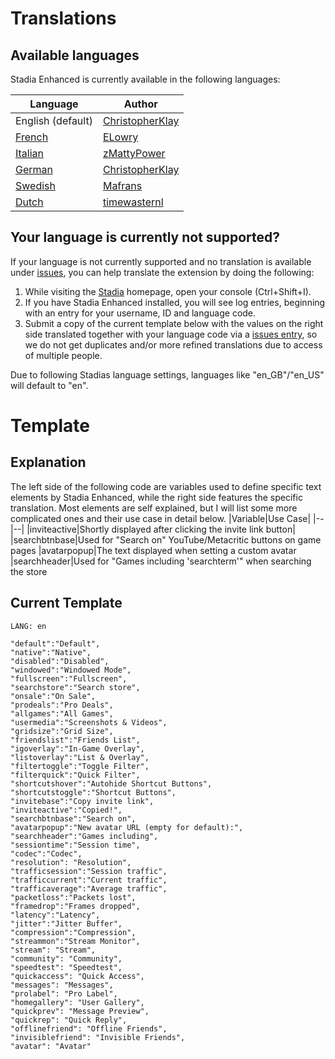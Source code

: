 
# Translations

## Available languages
Stadia Enhanced is currently available in the following languages:

| Language | Author |
|--|--|
| English (default) | [ChristopherKlay](https://github.com/ChristopherKlay) |
| [French](https://github.com/ChristopherKlay/StadiaEnhanced/issues/8) | [ELowry](https://github.com/ELowry) |
| [Italian](https://github.com/ChristopherKlay/StadiaEnhanced/issues/7) | [zMattyPower](https://github.com/zMattyPower) |
| [German](https://github.com/ChristopherKlay/StadiaEnhanced/issues/13) | [ChristopherKlay](https://github.com/ChristopherKlay) |
| [Swedish](https://github.com/ChristopherKlay/StadiaEnhanced/issues/11) | [Mafrans](https://github.com/Mafrans) |
| [Dutch](https://github.com/ChristopherKlay/StadiaEnhanced/issues/9) | [timewasternl](https://github.com/timewasternl) |

## Your language is currently not supported?
If your language is not currently supported and no translation is available under [issues](https://github.com/ChristopherKlay/StadiaEnhanced/labels/translation), you can help translate the extension by doing the following:

1. While visiting the [Stadia](https://stadia.com/) homepage, open your console (Ctrl+Shift+I).
2. If you have Stadia Enhanced installed, you will see log entries, beginning with an entry for your username, ID and language code.
3. Submit a copy of the current template below with the values on the right side translated together with your language code via a [issues entry](https://github.com/ChristopherKlay/StadiaEnhanced/issues), so we do not get duplicates and/or more refined translations due to access of multiple people.

Due to following Stadias language settings, languages like "en_GB"/"en_US" will default to "en".
# Template

## Explanation
The left side of the following code are variables used to define specific text elements by Stadia Enhanced, while the right side features the specific translation. Most elements are self explained, but I will list some more complicated ones and their use case in detail below.
|Variable|Use Case|
|--|--|
|inviteactive|Shortly displayed after clicking the invite link button|
|searchbtnbase|Used for "Search on" YouTube/Metacritic buttons on game pages
|avatarpopup|The text displayed when setting a custom avatar
|searchheader|Used for "Games including 'searchterm'" when searching the store

## Current Template

    LANG: en
    
    "default":"Default",
    "native":"Native",
    "disabled":"Disabled",
    "windowed":"Windowed Mode",
    "fullscreen":"Fullscreen",
    "searchstore":"Search store",
    "onsale":"On Sale",
    "prodeals":"Pro Deals",
    "allgames":"All Games",
    "usermedia":"Screenshots & Videos",
    "gridsize":"Grid Size",
    "friendslist":"Friends List",
    "igoverlay":"In-Game Overlay",
    "listoverlay":"List & Overlay",
    "filtertoggle":"Toggle Filter",
    "filterquick":"Quick Filter",
    "shortcutshover":"Autohide Shortcut Buttons",
    "shortcutstoggle":"Shortcut Buttons",
    "invitebase":"Copy invite link",
    "inviteactive":"Copied!",
    "searchbtnbase":"Search on",
    "avatarpopup":"New avatar URL (empty for default):",
    "searchheader":"Games including",
    "sessiontime":"Session time",
    "codec":"Codec",
    "resolution": "Resolution",
    "trafficsession":"Session traffic",
    "trafficcurrent":"Current traffic",
    "trafficaverage":"Average traffic",
    "packetloss":"Packets lost",
    "framedrop":"Frames dropped",
    "latency":"Latency",
    "jitter":"Jitter Buffer",
    "compression":"Compression",
    "streammon":"Stream Monitor",
    "stream": "Stream",
    "community": "Community",
    "speedtest": "Speedtest",
    "quickaccess": "Quick Access",
    "messages": "Messages",
    "prolabel": "Pro Label",
    "homegallery": "User Gallery",
    "quickprev": "Message Preview",
    "quickrep": "Quick Reply",
    "offlinefriend": "Offline Friends",
    "invisiblefriend": "Invisible Friends",
    "avatar": "Avatar"
